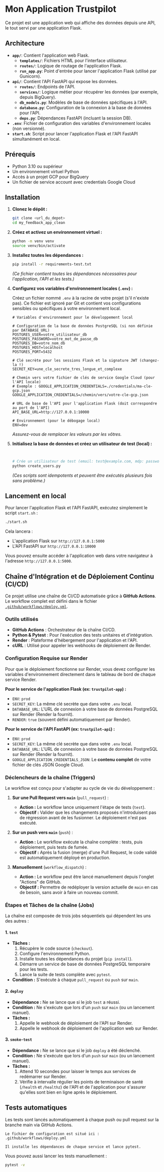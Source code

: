 # Mon Application Trustpilot

Ce projet est une application web qui affiche des données depuis une API, le tout servi par une application Flask.

## Architecture

*   **`app/`**: Contient l'application web Flask.
    *   **`templates/`**: Fichiers HTML pour l'interface utilisateur.
    *   **`routes/`**: Logique de routage de l'application Flask.
    *   **`run_app.py`**: Point d'entrée pour lancer l'application Flask (utilisé par Gunicorn).
*   **`api/`**: Contient l'API FastAPI qui expose les données.
    *   **`routes/`**: Endpoints de l'API.
    *   **`services/`**: Logique métier pour récupérer les données (par exemple, depuis BigQuery).
    *   **`db_models.py`**: Modèles de base de données spécifiques à l'API.
    *   **`database.py`**: Configuration de la connexion à la base de données pour l'API.
    *   **`deps.py`**: Dépendances FastAPI (incluant la session DB).
*   **`.env`**: Fichier de configuration des variables d'environnement locales (non versionné).
*   **`start.sh`**: Script pour lancer l'application Flask et l'API FastAPI simultanément en local.

## Prérequis


*   Python 3.10 ou supérieur
*   Un environnement virtuel Python
*   Accès à un projet GCP pour BigQuery
*   Un fichier de service account avec credentials Google Cloud

## Installation

1.  **Clonez le dépôt :**

    ```bash
    git clone <url_du_depot>
    cd my_feedback_app_clean 
    ```

2.  **Créez et activez un environnement virtuel :**

    ```bash
    python -m venv venv
    source venv/bin/activate
    ```

3.  **Installez toutes les dépendances :**

    ```bash
    pip install -r requirements-test.txt
    ```
    *(Ce fichier contient toutes les dépendances nécessaires pour l'application, l'API et les tests.)*

4.  **Configurez vos variables d'environnement locales (`.env`) :**

    Créez un fichier nommé `.env` à la racine de votre projet (s'il n'existe pas). Ce fichier est ignoré par Git et contient vos configurations sensibles ou spécifiques à votre environnement local.

    ```dotenv
    # Variables d'environnement pour le développement local

    # Configuration de la base de données PostgreSQL (si non définie par DATABASE_URL)
    POSTGRES_USER=votre_utilisateur_db
    POSTGRES_PASSWORD=votre_mot_de_passe_db
    POSTGRES_DB=votre_nom_db
    POSTGRES_HOST=localhost
    POSTGRES_PORT=5432

    # Clé secrète pour les sessions Flask et la signature JWT (changez-la !)
    SECRET_KEY=une_cle_secrete_tres_longue_et_complexe

    # Chemin vers votre fichier de clés de service Google Cloud (pour l'API locale)
    # Exemple : GOOGLE_APPLICATION_CREDENTIALS=./credentials/ma-cle-gcp.json
    GOOGLE_APPLICATION_CREDENTIALS=/chemin/vers/votre-cle-gcp.json

    # URL de base de l'API pour l'application Flask (doit correspondre au port de l'API)
    API_BASE_URL=http://127.0.0.1:10000

    # Environnement (pour le débogage local)
    ENV=dev
    ```
    *Assurez-vous de remplacer les valeurs par les vôtres.*

5.  **Initialisez la base de données et créez un utilisateur de test (local) :**

    ```bash
    

    # Crée un utilisateur de test (email: test@example.com, mdp: password)
    python create_users.py
    ```
    *(Ces scripts sont idempotents et peuvent être exécutés plusieurs fois sans problème.)*

## Lancement en local

Pour lancer l'application Flask et l'API FastAPI, exécutez simplement le script `start.sh` :

```bash
./start.sh
```

Cela lancera :
*   L'application Flask sur `http://127.0.0.1:5000`
*   L'API FastAPI sur `http://127.0.0.1:10000`

Vous pouvez ensuite accéder à l'application web dans votre navigateur à l'adresse `http://127.0.0.1:5000`.

## Chaîne d'Intégration et de Déploiement Continu (CI/CD)

Ce projet utilise une chaîne de CI/CD automatisée grâce à **GitHub Actions**. Le workflow complet est défini dans le fichier [`.github/workflows/deploy.yml`](./.github/workflows/deploy.yml).

### Outils utilisés

*   **GitHub Actions** : Orchestrateur de la chaîne CI/CD.
*   **Python & Pytest** : Pour l'exécution des tests unitaires et d'intégration.
*   **Render** : Plateforme d'hébergement pour l'application et l'API.
*   **cURL** : Utilisé pour appeler les webhooks de déploiement de Render.

### Configuration Requise sur Render

Pour que le déploiement fonctionne sur Render, vous devez configurer les variables d'environnement directement dans le tableau de bord de chaque service Render.

**Pour le service de l'application Flask (ex: `trustpilot-app`) :**

*   `ENV`: `prod`
*   `SECRET_KEY`: La même clé secrète que dans votre `.env` local.
*   `DATABASE_URL`: L'URL de connexion à votre base de données PostgreSQL sur Render (Render la fournit).
*   `RENDER`: `true` (souvent défini automatiquement par Render).

**Pour le service de l'API FastAPI (ex: `trustpilot-api`) :**

*   `ENV`: `prod`
*   `SECRET_KEY`: La même clé secrète que dans votre `.env` local.
*   `DATABASE_URL`: L'URL de connexion à votre base de données PostgreSQL sur Render (Render la fournit).
*   `GOOGLE_APPLICATION_CREDENTIALS_JSON`: Le **contenu complet** de votre fichier de clés JSON Google Cloud.

### Déclencheurs de la chaîne (Triggers)

Le workflow est conçu pour s'adapter au cycle de vie du développement :

1.  **Sur une Pull Request vers `main`** (`pull_request`) :
    *   **Action :** Le workflow lance uniquement l'étape de tests (`test`).
    *   **Objectif :** Valider que les changements proposés n'introduisent pas de régression avant de les fusionner. Le déploiement n'est pas exécuté.

2.  **Sur un push vers `main`** (`push`) :
    *   **Action :** Le workflow exécute la chaîne complète : tests, puis déploiement, puis tests de fumée.
    *   **Objectif :** Après la fusion (merge) d'une Pull Request, le code validé est automatiquement déployé en production.

3.  **Manuellement** (`workflow_dispatch`) :
    *   **Action :** Le workflow peut être lancé manuellement depuis l'onglet "Actions" de GitHub.
    *   **Objectif :** Permettre de redéployer la version actuelle de `main` en cas de besoin, sans avoir à faire un nouveau commit.

### Étapes et Tâches de la chaîne (Jobs)

La chaîne est composée de trois jobs séquentiels qui dépendent les uns des autres :

#### 1. `test`
*   **Tâches :**
    1.  Récupère le code source (`checkout`).
    2.  Configure l'environnement Python.
    3.  Installe toutes les dépendances du projet (`pip install`).
    4.  Démarre un service de base de données PostgreSQL temporaire pour les tests.
    5.  Lance la suite de tests complète avec `pytest`.
*   **Condition :** S'exécute à chaque `pull_request` ou `push` sur `main`.

#### 2. `deploy`
*   **Dépendance :** Ne se lance que si le job `test` a réussi.
*   **Condition :** Ne s'exécute que lors d'un `push` sur `main` (ou un lancement manuel).
*   **Tâches :**
    1.  Appelle le webhook de déploiement de l'API sur Render.
    2.  Appelle le webhook de déploiement de l'application web sur Render.


#### 3. `smoke-test`
*   **Dépendance :** Ne se lance que si le job `deploy` a été déclenché.
*   **Condition :** Ne s'exécute que lors d'un `push` sur `main` (ou un lancement manuel).
*   **Tâches :**
    1.  Attend 10 secondes pour laisser le temps aux services de redémarrer sur Render.
    2.  Vérifie à intervalle régulier les points de terminaison de santé (`/health` et `/healthz`) de l'API et de l'application pour s'assurer qu'elles sont bien en ligne après le déploiement. 

## Tests automatiques

Les tests sont lancés automatiquement à chaque push ou pull request sur la branche main via GitHub Actions.

    Le fichier de configuration est situé ici : .github/workflows/deploy.yml

    Il installe les dépendances de chaque service et lance pytest.

Vous pouvez aussi lancer les tests manuellement :

```bash
pytest -v
```
